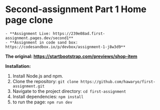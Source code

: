 # Second-assignment Part 1 Home page clone

    - **Assignment Live: https://239e08ad.first-assignment.pages.dev/second1**
    - **Assignment in code sand box: https://codesandbox.io/p/devbox/assignment-1-j8w3d9**

**The original: https://startbootstrap.com/previews/shop-item**

**Installation:**

1. Install Node.js and npm.
2. Clone the repository: `git clone https://github.com/hawaryo/first-assignment.git`
3. Navigate to the project directory: `cd first-assignment`
4. Install dependencies: `npm install`
5. to run the page: `npm run dev`
